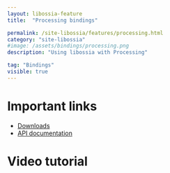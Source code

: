 ```yaml
---
layout: libossia-feature
title:  "Processing bindings"

permalink: /site-libossia/features/processing.html
category: "site-libossia"
#image: /assets/bindings/processing.png
description: "Using libossia with Processing"

tag: "Bindings"
visible: true
---
```


# Important links

* [Downloads](../download.html#processing-binding)
* [API documentation](https://ossia.io/ossia-docs/?java)

# Video tutorial
<div class="videoWrapper">
    <iframe src="" data-src="https://www.youtube.com/embed/geXzernb2vI" frameborder="0" allow="autoplay; encrypted-media; picture-in-picture" allowfullscreen></iframe>
</div>
